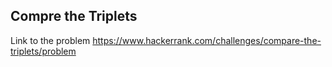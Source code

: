 ## Compre the Triplets
Link to the problem https://www.hackerrank.com/challenges/compare-the-triplets/problem